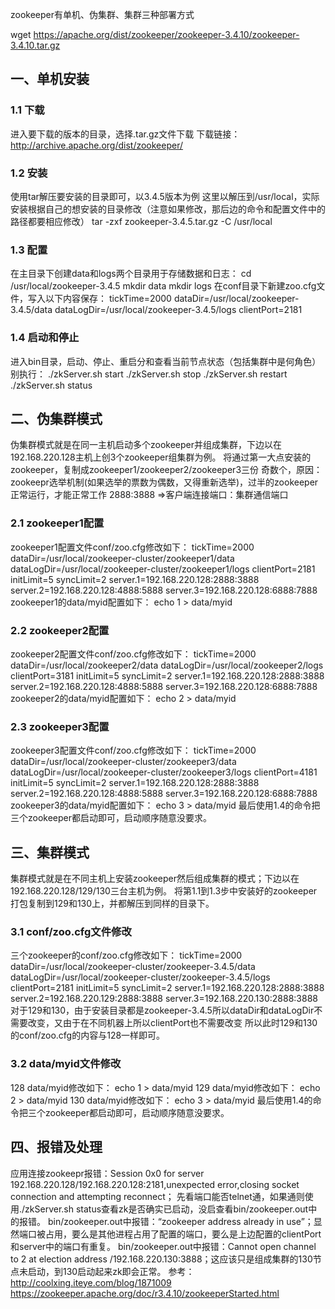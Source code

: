 zookeeper有单机、伪集群、集群三种部署方式
 
 wget https://apache.org/dist/zookeeper/zookeeper-3.4.10/zookeeper-3.4.10.tar.gz
 
## 一、单机安装

### 1.1 下载
进入要下载的版本的目录，选择.tar.gz文件下载
下载链接：http://archive.apache.org/dist/zookeeper/
 
### 1.2 安装
使用tar解压要安装的目录即可，以3.4.5版本为例
这里以解压到/usr/local，实际安装根据自己的想安装的目录修改（注意如果修改，那后边的命令和配置文件中的路径都要相应修改）
tar -zxf zookeeper-3.4.5.tar.gz -C /usr/local
 
### 1.3 配置
在主目录下创建data和logs两个目录用于存储数据和日志：
 cd /usr/local/zookeeper-3.4.5
 mkdir data
 mkdir logs
在conf目录下新建zoo.cfg文件，写入以下内容保存：
tickTime=2000
dataDir=/usr/local/zookeeper-3.4.5/data
dataLogDir=/usr/local/zookeeper-3.4.5/logs
clientPort=2181
 
### 1.4 启动和停止
进入bin目录，启动、停止、重启分和查看当前节点状态（包括集群中是何角色）别执行：
./zkServer.sh start
./zkServer.sh stop
./zkServer.sh restart
./zkServer.sh status
 
## 二、伪集群模式
伪集群模式就是在同一主机启动多个zookeeper并组成集群，下边以在192.168.220.128主机上创3个zookeeper组集群为例。
将通过第一大点安装的zookeeper，复制成zookeeper1/zookeeper2/zookeeper3三份
 奇数个，原因：zookeepr选举机制(如果选举的票数为偶数，又得重新选举)，过半的zookeeper正常运行，才能正常工作 
 2888:3888 =>客户端连接端口：集群通信端口

### 2.1 zookeeper1配置
zookeeper1配置文件conf/zoo.cfg修改如下：
tickTime=2000
dataDir=/usr/local/zookeeper-cluster/zookeeper1/data
dataLogDir=/usr/local/zookeeper-cluster/zookeeper1/logs
clientPort=2181
initLimit=5
syncLimit=2
server.1=192.168.220.128:2888:3888
server.2=192.168.220.128:4888:5888
server.3=192.168.220.128:6888:7888
zookeeper1的data/myid配置如下：
 echo 1 > data/myid

### 2.2 zookeeper2配置
zookeeper2配置文件conf/zoo.cfg修改如下：
tickTime=2000
dataDir=/usr/local/zookeeper2/data
dataLogDir=/usr/local/zookeeper2/logs
clientPort=3181
initLimit=5
syncLimit=2
server.1=192.168.220.128:2888:3888
server.2=192.168.220.128:4888:5888
server.3=192.168.220.128:6888:7888
zookeeper2的data/myid配置如下：
 echo 2 > data/myid

### 2.3 zookeeper3配置
zookeeper3配置文件conf/zoo.cfg修改如下：
tickTime=2000
dataDir=/usr/local/zookeeper-cluster/zookeeper3/data
dataLogDir=/usr/local/zookeeper-cluster/zookeeper3/logs
clientPort=4181
initLimit=5
syncLimit=2
server.1=192.168.220.128:2888:3888
server.2=192.168.220.128:4888:5888
server.3=192.168.220.128:6888:7888
 zookeeper3的data/myid配置如下：
echo 3 > data/myid
最后使用1.4的命令把三个zookeeper都启动即可，启动顺序随意没要求。
 
## 三、集群模式
集群模式就是在不同主机上安装zookeeper然后组成集群的模式；下边以在192.168.220.128/129/130三台主机为例。
将第1.1到1.3步中安装好的zookeeper打包复制到129和130上，并都解压到同样的目录下。
 
### 3.1 conf/zoo.cfg文件修改
三个zookeeper的conf/zoo.cfg修改如下：
tickTime=2000
dataDir=/usr/local/zookeeper-cluster/zookeeper-3.4.5/data
dataLogDir=/usr/local/zookeeper-cluster/zookeeper-3.4.5/logs
clientPort=2181
initLimit=5
syncLimit=2
server.1=192.168.220.128:2888:3888
server.2=192.168.220.129:2888:3888
server.3=192.168.220.130:2888:3888
对于129和130，由于安装目录都是zookeeper-3.4.5所以dataDir和dataLogDir不需要改变，又由于在不同机器上所以clientPort也不需要改变
所以此时129和130的conf/zoo.cfg的内容与128一样即可。
 
### 3.2 data/myid文件修改
128 data/myid修改如下：
echo 1 > data/myid
129 data/myid修改如下：
echo 2 > data/myid
130 data/myid修改如下：
echo 3 > data/myid
最后使用1.4的命令把三个zookeeper都启动即可，启动顺序随意没要求。
 
## 四、报错及处理
应用连接zookeepr报错：Session 0x0 for server 192.168.220.128/192.168.220.128:2181,unexpected error,closing socket connection and attempting reconnect；
                                        先看端口能否telnet通，如果通则使用./zkServer.sh status查看zk是否确实已启动，没启查看bin/zookeeper.out中的报错。
bin/zookeeper.out中报错：“zookeeper address already in use”；显然端口被占用，要么是其他进程占用了配置的端口，要么是上边配置的clientPort和server中的端口有重复。
bin/zookeeper.out中报错：Cannot open channel to 2 at election address /192.168.220.130:3888；这应该只是组成集群的130节点未启动，到130启动起来zk即会正常。
参考：
http://coolxing.iteye.com/blog/1871009
https://zookeeper.apache.org/doc/r3.4.10/zookeeperStarted.html